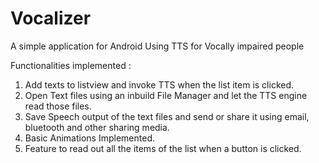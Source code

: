 # Vocalizer
A simple application for Android Using TTS for Vocally impaired people

Functionalities implemented :</br>
1) Add texts to listview and invoke TTS when the list item is clicked.</br>
2) Open Text files using an inbuild File Manager and let the TTS engine read those files.</br>
3) Save Speech output of the text files and send or share it using email, bluetooth and other sharing media.</br>
4) Basic Animations Implemented.</br>
5) Feature to read out all the items of the list when a button is clicked.</br>
